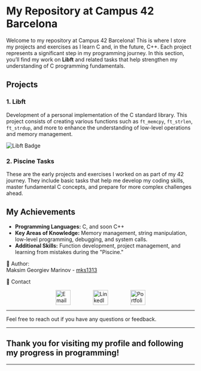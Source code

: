 # My Repository at Campus 42 Barcelona

Welcome to my repository at Campus 42 Barcelona! This is where I store my projects and exercises as I learn C and, in the future, C++. Each project represents a significant step in my programming journey. In this section, you’ll find my work on **Libft** and related tasks that help strengthen my understanding of C programming fundamentals.

## Projects

### 1. **Libft**
Development of a personal implementation of the C standard library. This project consists of creating various functions such as `ft_memcpy`, `ft_strlen`, `ft_strdup`, and more to enhance the understanding of low-level operations and memory management.

![Libft Badge](https://github.com/ayogun/42-project-badges/blob/main/badges/libftm.png)

### 2. **Piscine Tasks**
These are the early projects and exercises I worked on as part of my 42 journey. They include basic tasks that help me develop my coding skills, master fundamental C concepts, and prepare for more complex challenges ahead.

## My Achievements

- **Programming Languages:** C, and soon C++
- **Key Areas of Knowledge:** Memory management, string manipulation, low-level programming, debugging, and system calls.
- **Additional Skills:** Function development, project management, and learning from mistakes during the "Piscine."

👤 Author:  
Maksim Georgiev Marinov - [mks1313](https://github.com/mks1313)

📧 Contact

<div style="display: flex; align-items: center; justify-content: center;">

  <a href="mailto:mg.marinov@gmx.es" style="margin: 0 30px;">
    <img src="https://upload.wikimedia.org/wikipedia/commons/4/4e/Mail_%28iOS%29.svg" width="40" alt="Email">
  </a>

  <a href="https://www.linkedin.com/in/mgmarinov/" style="margin: 0 30px;">
    <img src="https://upload.wikimedia.org/wikipedia/commons/c/ca/LinkedIn_logo_initials.png" width="40" alt="LinkedIn">
  </a>

  <a href="https://www.mgmarinov.com/portfolio" style="margin: 0 30px;">
    <img src="https://res.cloudinary.com/dnwyfbj7m/image/upload/v1724882231/portfolio.png" width="40" alt="Portfolio">
  </a>

</div>

---

Feel free to reach out if you have any questions or feedback.

---

## Thank you for visiting my profile and following my progress in programming!

---

